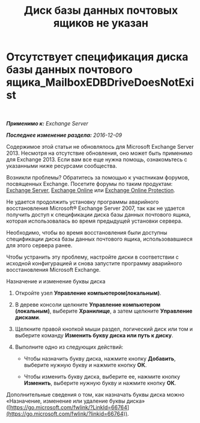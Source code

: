 ﻿---
title: 'Диск базы данных почтовых ящиков не указан'
TOCTitle: Отсутствует спецификация диска базы данных почтового ящика_MailboxEDBDriveDoesNotExist
ms:assetid: 0e487aa1-3194-4a14-b255-a8b9f9afbf0e
ms:mtpsurl: https://technet.microsoft.com/ru-ru/library/ms.exch.setupreadiness.mailboxedbdrivedoesnotexist(v=EXCHG.150)
ms:contentKeyID: 50487416
ms.date: 05/22/2018
mtps_version: v=EXCHG.150
ms.translationtype: MT
---

# Отсутствует спецификация диска базы данных почтового ящика\_MailboxEDBDriveDoesNotExist

 

_**Применимо к:** Exchange Server_

_**Последнее изменение раздела:** 2016-12-09_

Содержимое этой статьи не обновлялось для Microsoft Exchange Server 2013. Несмотря на отсутствие обновления, оно может быть применимо для Exchange 2013. Если вам все еще нужна помощь, ознакомьтесь с указанными ниже ресурсами сообщества.

Возникли проблемы? Обратитесь за помощью к участникам форумов, посвященных Exchange. Посетите форумы по таким продуктам: [Exchange Server](https://go.microsoft.com/fwlink/p/?linkid=60612), [Exchange Online](https://go.microsoft.com/fwlink/p/?linkid=267542) или [Exchange Online Protection](https://go.microsoft.com/fwlink/p/?linkid=285351).

Не удается продолжить установку программы аварийного восстановления Microsoft® Exchange Server 2007, так как не удается получить доступ к спецификации диска базы данных почтового ящика, которая использовалась во время предыдущей установки сервера.

Необходимо, чтобы во время восстановления были доступны спецификации диска базы данных почтового ящика, использовавшиеся для этого сервера ранее.

Чтобы устранить эту проблему, настройте диски в соответствии с исходной конфигурацией и снова запустите программу аварийного восстановления Microsoft Exchange.

Назначение и изменение буквы диска

1.  Откройте узел **Управление компьютером(локальным)**.

2.  В дереве консоли щелкните **Управление компьютером (локальным)**, выберите **Хранилище**, а затем щелкните **Управление дисками**.

3.  Щелкните правой кнопкой мыши раздел, логический диск или том и выберите команду **Изменить букву диска или путь к диску**.

4.  Выполните одно из следующих действий:
    
      - Чтобы назначить букву диска, нажмите кнопку **Добавить**, выберите нужную букву и нажмите кнопку **ОК**.
    
      - Чтобы изменить букву диска, выберите ее, нажмите кнопку **Изменить**, выберите нужную букву и нажмите кнопку **OК**.

Дополнительные сведения о том, как назначать буквы диска можно «Назначение, изменение или удаление буквы диска» ([https://go.microsoft.com/fwlink/?LinkId=66764](https://go.microsoft.com/fwlink/?linkid=66764)).

